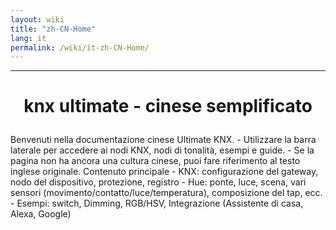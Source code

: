 ```yaml
---
layout: wiki
title: "zh-CN-Home"
lang: it
permalink: /wiki/it-zh-CN-Home/
---
```

---
<h1> <p align = 'Center'> knx ultimate - cinese semplificato </p> </h1>
Benvenuti nella documentazione cinese Ultimate KNX.
- Utilizzare la barra laterale per accedere ai nodi KNX, nodi di tonalità, esempi e guide.
- Se la pagina non ha ancora una cultura cinese, puoi fare riferimento al testo inglese originale.
Contenuto principale
- KNX: configurazione del gateway, nodo del dispositivo, protezione, registro
- Hue: ponte, luce, scena, vari sensori (movimento/contatto/luce/temperatura), composizione del tap, ecc.
- Esempi: switch, Dimming, RGB/HSV, Integrazione (Assistente di casa, Alexa, Google)
